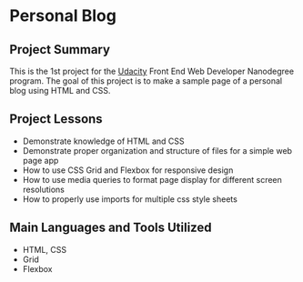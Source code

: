 # Personal Blog

## Project Summary

This is the 1st project for the [Udacity](https://www.udacity.com/course/front-end-web-developer-nanodegree--nd0011) Front End Web Developer Nanodegree program. The goal of this project is to make a sample page of a personal blog using HTML and CSS.

## Project Lessons

* Demonstrate knowledge of HTML and CSS
* Demonstrate proper organization and structure of files for a simple web page app
* How to use CSS Grid and Flexbox for responsive design
* How to use media queries to format page display for different screen resolutions
* How to properly use imports for multiple css style sheets 

## Main Languages and Tools Utilized

* HTML, CSS
* Grid
* Flexbox
